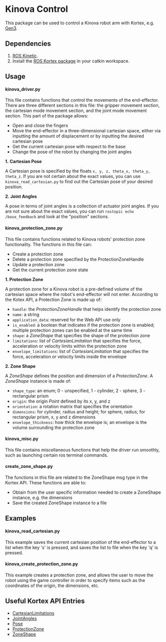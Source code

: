 # Kinova Control
This package can be used to control a Kinova robot arm with Kortex, e.g. [Gen3](https://www.kinovarobotics.com/en/knowledge-hub/gen3-ultra-lightweight-robot). 
## Dependencies
1. [ROS Kinetic](http://wiki.ros.org/kinetic/Installation).
2. Install the [ROS Kortex package](https://github.com/Kinovarobotics/ros_kortex) in your catkin workspace.
## Usage
#### kinova_driver.py
This file contains functions that control the movements of the end-effector. There are three different sections in this
file: the gripper movement section, the cartesian mode movement section, and the joint mode movement section. This part 
of the package allows:
* Open and close the fingers
* Move the end-effector in a three-dimensional cartesian space, either via inputting the amount of displacement or by 
inputting the desired cartesian pose
* Get the current cartesian pose with respect to the base
* Change the pose of the robot by changing the joint angles

**1.** **Cartesian Pose**

A Cartesian pose is specified by the floats `x, y, z, theta_x, theta_y, theta_z`. If you are not 
certain about the exact values, you can use `kinova_read_cartesian.py` to find out the 
Cartesian pose of your desired position.

**2. Joint Angles**

A pose in terms of joint angles is a collection of actuator joint angles. If you are not sure about 
the exact values, you can run `rostopic echo /base_feedback` and look at the "position" 
sections.

#### kinova_protection_zone.py
This file contains functions related to Kinova robots' protection zone functionality. 
The functions in this file can:
* Create a protection zone
* Delete a protection zone specified by the ProtectionZoneHandle
* Update a protection zone
* Get the current protection zone state

**1. Protection Zone**

A protection zone for a Kinova robot is a pre-defined volume of the cartesian space where the robot's 
end-effector will not enter. According to the Kotex API, a Protection Zone is made up of:
* `handle`: the *ProtectionZoneHandle* that helps identify the protection zone
* `name`: a string
* `application_data`: reserved for the Web API use only
* `is_enabled`: a boolean that indicates if the protection zone is enabled; multiple protection zones can be 
enabled at the same time
* `shape`: a *ZoneShape* that specifies the shape of the protection zone
* `limitations`: list of *CartesianLimitation* that specifies the force, acceleration or velocity limits within 
the protection zone
* `envelope_limitations`: list of *CartesianLimitation* that specifies the force, acceleration or velocity limits 
inside the envelope

**2. Zone Shape**

A *ZoneShape* defines the position and dimension of a *ProtectionZone*. A *ZoneShape* instance is made of:
* `shape_type`: an enum; 0 - unspecified, 1 - cylinder, 2 - sphere, 3 - rectangular prism
* `origin`: the origin *Point* defined by its x, y, and z
* `orientation`: a rotation matrix that specifies the orientation
* `dimensions`: for cylinder, radius and height; for sphere, radius; for rectangular prism, x, y and z dimensions
* `envelope_thickness`: how thick the envelope is; an envelope is the volume surrounding the protection zone

#### kinova_misc.py
This file contains miscellaneous functions that help the driver run smoothly, such as launching certain ros terminal 
commands.
#### create_zone_shape.py
The functions in this file are related to the ZoneShape msg type in the Kortex API.
These functions are able to:
* Obtain from the user specific information needed to create a ZoneShape instance, e.g. the dimensions
* Save the created ZoneShape instance to a file

## Examples
#### kinova_read_cartesian.py
This example saves the current cartesian position of the end-effector to a list when the key 's' is pressed, and saves
 the list to file when the key 'q' is pressed.
#### kinova_create_protection_zone.py
This example creates a protection zone, and allows the user to move the robot using the game controller in order to specify 
items such as the coordinates of the origin, the dimensions, etc.

## Useful Kortex API Entries
* [CartesianLimitations](https://github.com/Kinovarobotics/kortex/blob/master/api_python/doc/markdown/references/msg_Base_CartesianLimitation.md)
* [JointAngles](https://github.com/Kinovarobotics/kortex/blob/master/api_python/doc/markdown/references/msg_Base_JointAngles.md#)
* [Pose](https://github.com/Kinovarobotics/kortex/blob/master/api_python/doc/markdown/references/msg_Base_Pose.md)
* [ProtectionZone](https://github.com/Kinovarobotics/kortex/blob/master/api_python/doc/markdown/references/msg_Base_ProtectionZone.md)
* [ZoneShape](https://github.com/Kinovarobotics/kortex/blob/master/api_python/doc/markdown/references/msg_Base_ZoneShape.md)